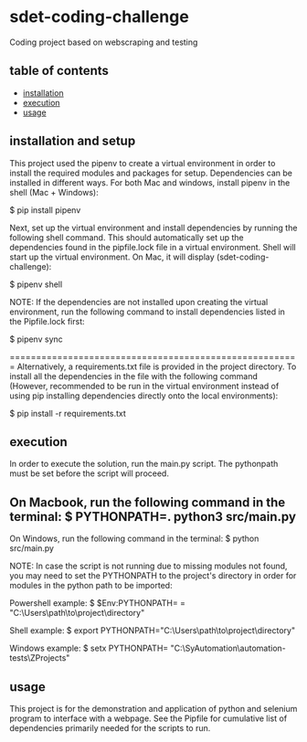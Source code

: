 # sdet-coding-challenge

Coding project based on webscraping and testing

## table of contents

- [installation](#installation)
- [execution](#execution)
- [usage](#usage)

## installation and setup

This project used the pipenv to create a virtual environment in order to install the required modules and packages for setup. Dependencies can be installed in different ways. For both Mac and windows, install pipenv in the shell (Mac + Windows):

$ pip install pipenv

Next, set up the virtual environment and install dependencies by running the following shell command. This should automatically set up the dependencies found in the pipfile.lock file in a virtual environment. Shell will start up the virtual environment. On Mac, it will display (sdet-coding-challenge):

$ pipenv shell

NOTE: If the dependencies are not installed upon creating the virtual environment, run the following command to install dependencies listed in the Pipfile.lock first:

$ pipenv sync

=======================================================
Alternatively, a requirements.txt file is provided in the project directory. To install all the dependencies in the file with the following command (However, recommended to be run in the virtual environment instead of using pip installing dependencies directly onto the local environments):

$ pip install -r requirements.txt


## execution

In order to execute the solution, run the main.py script. The pythonpath must be set before the script will proceed.

On Macbook, run the following command in the terminal:
$ PYTHONPATH=. python3 src/main.py
-------------------------------------------------------
On Windows, run the following command in the terminal:
$ python src/main.py


NOTE: In case the script is not running due to missing modules not found, you may need to set the PYTHONPATH to the project's directory in order for modules in the python path to be imported:

Powershell example:
$ $Env:PYTHONPATH= = "C:\Users\path\to\project\directory\"

Shell example:
$ export PYTHONPATH="C:\Users\path\to\project\directory\"

Windows example:
$ setx PYTHONPATH= "C:\SyAutomation\automation-tests\ZProjects"



## usage

This project is for the demonstration and application of python and selenium program to interface with a webpage.
See the Pipfile for cumulative list of dependencies primarily needed for the scripts to run.

